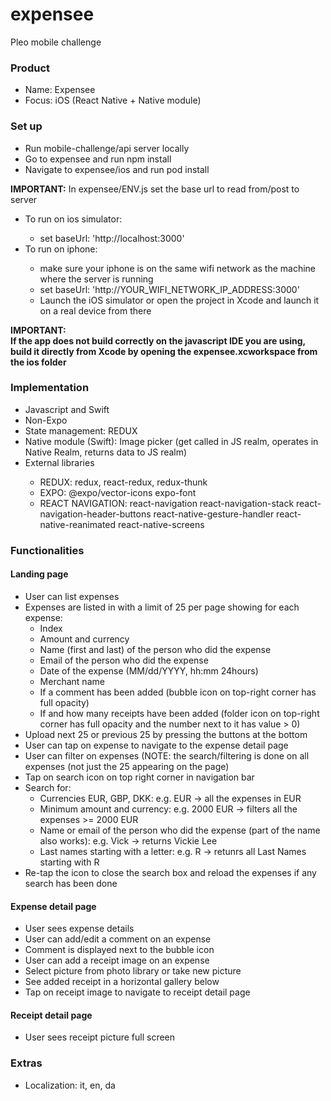 # expensee
Pleo mobile challenge

<h3><b>Product</b></h3>
<ul>
  <li>Name: Expensee</li>
  <li>Focus: iOS (React Native + Native module)</li>
</ul>

<h3><b>Set up</b></h3>
<ul>
  <li>Run mobile-challenge/api server locally</li>
  <li>Go to expensee and run npm install</li>
  <li>Navigate to expensee/ios and run pod install</li>
</ul>
<b>IMPORTANT:</b> In expensee/ENV.js set the base url to read from/post to server
<ul>
  <li>To run on ios simulator:</li>
  <ul>
    <li>set baseUrl: 'http://localhost:3000'</li>
  </ul>
  <li>To run on iphone:</li>
  <ul>
    <li>make sure your iphone is on the same wifi network as the machine where the server is running</li>
    <li>set baseUrl: 'http://YOUR_WIFI_NETWORK_IP_ADDRESS:3000'</li>
    <li>Launch the iOS simulator or open the project in Xcode and launch it on a real device from there</li>
  </ul>
</ul>

<b>IMPORTANT:</b></br>
<b>If the app does not build correctly on the javascript IDE you are using, build it directly from Xcode by opening the expensee.xcworkspace from the ios folder</b>

<h3><b>Implementation</b></h3>
<ul>
  <li>Javascript and Swift</li>
  <li>Non-Expo</li>
  <li>State management: REDUX</li>
  <li>Native module (Swift): Image picker (get called in JS realm, operates in Native Realm, returns data to JS realm)</li>
  <li>External libraries</li>
  <ul>
    <li>REDUX: redux, react-redux, redux-thunk</li>
    <li>EXPO: @expo/vector-icons expo-font</li>
    <li>REACT NAVIGATION: react-navigation react-navigation-stack react-navigation-header-buttons react-native-gesture-handler react-native-reanimated react-native-screens</li>
  </ul>
</ul>

<h3><b>Functionalities</b></h3>
<h4>Landing page</h4>
<ul>
  <li>User can list expenses</li>
  <li>Expenses are listed in with a limit of 25 per page showing for each expense: 
  <ul>
    <li>Index</li>
    <li>Amount and currency</li>
    <li>Name (first and last) of the person who did the expense</li>
    <li>Email of the person who did the expense</li>
    <li>Date of the expense (MM/dd/YYYY, hh:mm 24hours)</li>
    <li>Merchant name</li>
    <li>If a comment has been added (bubble icon on top-right corner has full opacity)</li>
    <li>If and how many receipts have been added (folder icon on top-right corner has full opacity and the number next to it has value > 0)</li>
  </ul>
  <li>Upload next 25 or previous 25 by pressing the buttons at the bottom</li>
  <li>User can tap on expense to navigate to the expense detail page</li>
  <li>User can filter on expenses (NOTE: the search/filtering is done on all expenses (not just the 25 appearing on the page)</li>
  <li>Tap on search icon on top right corner in navigation bar</li>
  <li>Search for: 
  <ul>
    <li>Currencies EUR, GBP, DKK: e.g. EUR -> all the expenses in EUR</li>
    <li>Minimum amount and currency: e.g. 2000 EUR -> filters all the expenses >= 2000 EUR</li>
    <li>Name or email of the person who did the expense (part of the name also works): e.g. Vick -> returns Vickie Lee</li>
    <li>Last names starting with a letter: e.g. R -> retunrs all Last Names starting with R</li>  
  </ul>
  <li>Re-tap the icon to close the search box and reload the expenses if any search has been done</li>
</ul>

<h4>Expense detail page</h4>
<ul>
  <li>User sees expense details</li>
  <li>User can add/edit a comment on an expense</li>
  <li>Comment is displayed next to the bubble icon</li>
  <li>User can add a receipt image on an expense</li>
  <li>Select picture from photo library or take new picture</li>
  <li>See added receipt in a horizontal gallery below</li>
  <li>Tap on receipt image to navigate to receipt detail page</li>
</ul>

<h4>Receipt detail page</h4>
<ul>
  <li>User sees receipt picture full screen</li>
</ul>

<h3><b>Extras</b></h3>
<ul>
  <li>Localization: it, en, da</li>
</ul>
